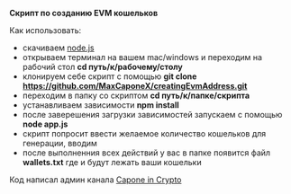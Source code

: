 **Скрипт по созданию EVM кошельков**

Как использовать:
- скачиваем [node.js](https://nodejs.org/en/download)
- открываем терминал на вашем mac/windows и переходим на рабочий стол **cd путь/к/рабочему/столу**
- клонируем себе скрипт с помощью **git clone https://github.com/MaxCaponeX/creatingEvmAddress.git**
- переходим в папку со скриптом **cd путь/к/папке/скрипта**
- устанавливаем зависимости **npm install**
- после заверешения загрузки зависимостей запускаем с помощью **node app.js**
- скрипт попросит ввести желаемое количество кошельков для генерации, вводим
- после выполненния всех действий у вас в папке появится файл **wallets.txt** где и будут лежать ваши кошельки

Код написал админ канала [Capone in Crypto](https://t.me/capone_in_crypto)

